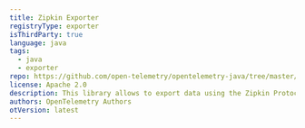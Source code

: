 ```yaml
---
title: Zipkin Exporter
registryType: exporter
isThirdParty: true
language: java
tags:
  - java
  - exporter
repo: https://github.com/open-telemetry/opentelemetry-java/tree/master/exporters/zipkin
license: Apache 2.0
description: This library allows to export data using the Zipkin Protocol.
authors: OpenTelemetry Authors
otVersion: latest
---
```

